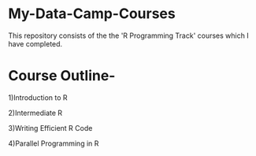 # My-Data-Camp-Courses

This repository consists of the the 'R Programming Track' courses which I have completed. 

# Course Outline-


1)Introduction to R

2)Intermediate R

3)Writing Efficient R Code

4)Parallel Programming in R
